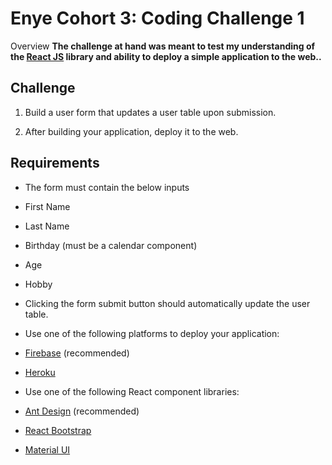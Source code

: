 # Enye Cohort 3: Coding Challenge 1

Overview
**The challenge at hand was meant to test my understanding of the [React JS](https://reactjs.org/docs/getting-started.html) library and ability to deploy a simple application to the web..**

## **Challenge**

1.  Build a user form that updates a user table upon submission.

2.  After building your application, deploy it to the web.

## **Requirements**

- The form must contain the below inputs

* First Name

* Last Name

* Birthday (must be a calendar component)

* Age

* Hobby

- Clicking the form submit button should automatically update the user table.

- Use one of the following platforms to deploy your application:

* [Firebase](https://www.robinwieruch.de/firebase-deploy-react-js) (recommended)

* [Heroku](https://dev.to/smithmanny/deploy-your-react-app-to-heroku-2b6f)

- Use one of the following React component libraries:

* [Ant Design](https://ant.design/docs/react/getting-started) (recommended)

* [React Bootstrap](https://react-bootstrap.github.io/getting-started/introduction)

* [Material UI](https://material-ui.com/getting-started/installation/)
